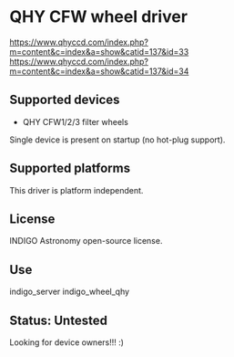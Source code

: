 # QHY CFW wheel driver

https://www.qhyccd.com/index.php?m=content&c=index&a=show&catid=137&id=33
https://www.qhyccd.com/index.php?m=content&c=index&a=show&catid=137&id=34

## Supported devices

* QHY CFW1/2/3  filter wheels

Single device is present on startup (no hot-plug support).

## Supported platforms

This driver is platform independent.

## License

INDIGO Astronomy open-source license.

## Use

indigo_server indigo_wheel_qhy

## Status: Untested

Looking for device owners!!! :)
